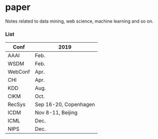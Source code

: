 # paper
Notes related to data mining, web science, machine learning and so on.

### List

|Conf|2019|
|---|---|
|AAAI|Feb.|
|WSDM|Feb.|
|WebConf|Apr.|
|CHI|Apr.|
|KDD|Aug.|
|CIKM|Oct.|
|RecSys|Sep 16-20, Copenhagen|
|ICDM|Nov 8-11, Beijing|
|ICML|Dec.|
|NIPS|Dec.|
